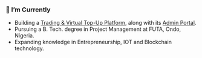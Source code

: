 ### 🌱 I’m Currently 
- Building a [Trading & Virtual Top-Up Platform](https://rmlpay.vercel.app/dashboard), along with its [Admin Portal](https://rmlvibezoffice.netlify.app/).
- Pursuing a B. Tech. degree in Project Management at FUTA, Ondo, Nigeria.
- Expanding knowledge in Entrepreneurship, IOT and Blockchain technology.

<!--
### 🎭 Ice Breakers
* **Would you rather...**
  * Refactor code all day or write documentation all day?
  * Have all your code documented but messy, or perfectly structured but without a single comment?
* **Question**: Introvert or Extrovert? :)

#### **<em>"Good code is like good humor; if you have to explain it, it’s not great."</em>**
-->
 
